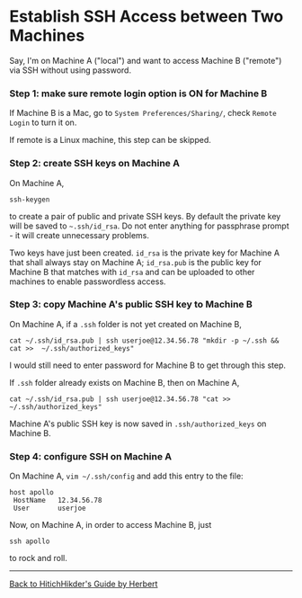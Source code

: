 # Establish SSH Access between Two Machines

Say, I'm on Machine A ("local") and want to access Machine B ("remote") via SSH without using password. 

### Step 1: make sure remote login option is ON for Machine B

If Machine B is a Mac, go to `System Preferences/Sharing/`, check `Remote Login` to turn it on. 

If remote is a Linux machine, this step can be skipped.

### Step 2: create SSH keys on Machine A

On Machine A, 

```
ssh-keygen
``` 
to create a pair of public and private SSH keys. By default the private key will be saved to `~.ssh/id_rsa`. Do not enter anything for passphrase prompt - it will create unnecessary problems. 

Two keys have just been created. `id_rsa` is the private key for Machine A that shall always stay on Machine A; `id_rsa.pub` is the public key for Machine B that matches with `id_rsa` and can be uploaded to other machines to enable passwordless access.

### Step 3: copy Machine A's public SSH key to Machine B

On Machine A, if a `.ssh` folder is not yet created on Machine B, 

```
cat ~/.ssh/id_rsa.pub | ssh userjoe@12.34.56.78 "mkdir -p ~/.ssh && cat >>  ~/.ssh/authorized_keys"
```

I would still need to enter password for Machine B to get through this step.

If `.ssh` folder already exists on Machine B, then on Machine A,

```
cat ~/.ssh/id_rsa.pub | ssh userjoe@12.34.56.78 "cat >>  ~/.ssh/authorized_keys"
```

Machine A's public SSH key is now saved in `.ssh/authorized_keys` on Machine B. 

### Step 4: configure SSH on Machine A

On Machine A, `vim ~/.ssh/config` and add this entry to the file:

```
host apollo
 HostName	12.34.56.78
 User		userjoe
```

Now, on Machine A, in order to access Machine B, just

```
ssh apollo
``` 

to rock and roll.

***

[Back to HitichHikder's Guide by Herbert](README.md)

